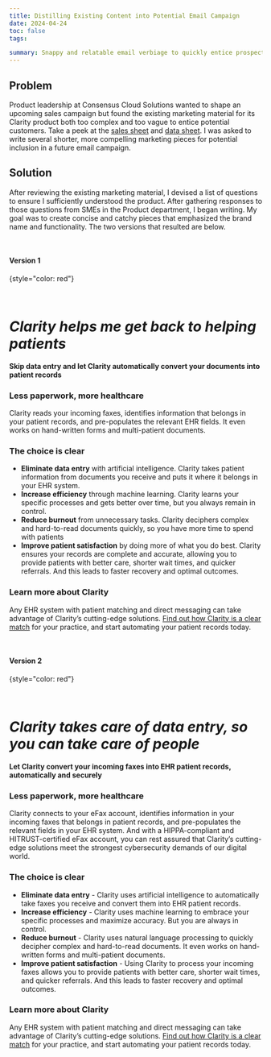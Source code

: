 ```yaml
---
title: Distilling Existing Content into Potential Email Campaign
date: 2024-04-24
toc: false
tags:

summary: Snappy and relatable email verbiage to quickly entice prospective Clarity customers 
---
```



## Problem
Product leadership at Consensus Cloud Solutions wanted to shape an upcoming sales campaign but found the existing marketing material for its Clarity product both too complex and too vague to entice potential customers. Take a peek at the [sales sheet](https://drive.google.com/file/d/1to2X4P_ulOAjNJ-iDREY288haDhPOzyb/view) and [data sheet](https://drive.google.com/file/d/1QUnaQ8GHml8dWH7NMDoTc-_OpoctIPxd/view). I was asked to write several shorter, more compelling marketing pieces for potential inclusion in a future email campaign. 

## Solution
After reviewing the existing marketing material, I devised a list of questions to ensure I sufficiently understood the product. After gathering responses to those questions from SMEs in the Product department, I began writing. My goal was to create concise and catchy pieces that emphasized the brand name and functionality. The two versions that resulted are below. 

<br/>

#### Version 1
{style="color: red"}

<br/>

# _Clarity helps me get back to helping patients_
**Skip data entry and let Clarity automatically convert your documents into patient records**

### Less paperwork, more healthcare
Clarity reads your incoming faxes, identifies information that belongs in your patient records, and pre-populates the relevant EHR fields. It even works on hand-written forms and multi-patient documents. 
### The choice is clear
- **Eliminate data entry** with artificial intelligence. Clarity takes patient information from documents you receive and puts it where it belongs in your EHR system. 
- **Increase efficiency** through machine learning. Clarity learns your specific processes and gets better over time, but you always remain in control. 
- **Reduce burnout** from unnecessary tasks. Clarity deciphers complex and hard-to-read documents quickly, so you have more time to spend with patients
- **Improve patient satisfaction** by doing more of what you do best. Clarity ensures your records are complete and accurate, allowing you to provide patients with better care, shorter wait times, and quicker referrals. And this leads to faster recovery and optimal outcomes.
### Learn more about Clarity
Any EHR system with patient matching and direct messaging can take advantage of Clarity’s cutting-edge solutions. [Find out how Clarity is a clear match](https://www.consensus.com/request-a-demo/) for your practice, and start automating your patient records today.

<br/>

#### Version 2
{style="color: red"}

<br/>

# _Clarity takes care of data entry, so you can take care of people_
**Let Clarity convert your incoming faxes into EHR patient records, automatically and securely**

### Less paperwork, more healthcare
Clarity connects to your eFax account, identifies information in your incoming faxes that belongs in patient records, and pre-populates the relevant fields in your EHR system. And with a HIPPA-compliant and HITRUST-certified eFax account, you can rest assured that Clarity’s cutting-edge solutions meet the strongest cybersecurity demands of our digital world. 
### The choice is clear
- **Eliminate data entry** - Clarity uses artificial intelligence to automatically take faxes you receive and convert them into EHR patient records. 
- **Increase efficiency** - Clarity uses machine learning to embrace your specific processes and maximize accuracy. But you are always in control.
- **Reduce burnout** - Clarity uses natural language processing to quickly decipher complex and hard-to-read documents. It even works on hand-written forms and multi-patient documents. 
- **Improve patient satisfaction** - Using Clarity to process your incoming faxes allows you to provide patients with better care, shorter wait times, and quicker referrals. And this leads to faster recovery and optimal outcomes.
### Learn more about Clarity
Any EHR system with patient matching and direct messaging can take advantage of Clarity’s cutting-edge solutions. [Find out how Clarity is a clear match](https://www.consensus.com/request-a-demo/) for your practice, and start automating your patient records today.



<!--more-->
